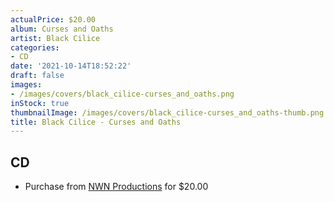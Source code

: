 ```yaml
---
actualPrice: $20.00
album: Curses and Oaths
artist: Black Cilice
categories:
- CD
date: '2021-10-14T18:52:22'
draft: false
images:
- /images/covers/black_cilice-curses_and_oaths.png
inStock: true
thumbnailImage: /images/covers/black_cilice-curses_and_oaths-thumb.png
title: Black Cilice - Curses and Oaths
---
```


## CD
* Purchase from [NWN Productions](http://shop.nwnprod.com/index.php?route=product/product&path=93&product_id=18213&sort=pd.name&order=ASC) for $20.00

